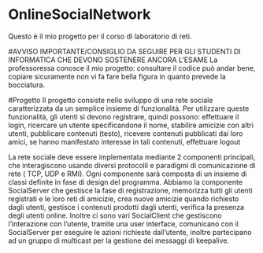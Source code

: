 # OnlineSocialNetwork
Questo è il mio progetto per il corso di laboratorio di reti.

#AVVISO IMPORTANTE/CONSIGLIO DA SEGUIRE PER GLI STUDENTI DI INFORMATICA CHE DEVONO SOSTENERE ANCORA L'ESAME
La professoressa conosce il mio progetto: consultare il codice può andar bene, copiare sicuramente non vi fa fare bella figura in quanto prevede la bocciatura.

#Progetto
Il progetto consiste nello sviluppo di una rete sociale caratterizzata da un semplice
insieme di funzionalità. Per utilizzare queste funzionalità, gli utenti si devono registrare,
quindi possono: effettuare il login, ricercare un utente specificandone il nome, stabilire amicizie con altri utenti, pubblicare contenuti (testo), ricevere contenuti pubblicati dai loro amici, se hanno manifestato interesse in tali contenuti, effettuare logout

La rete sociale deve essere implementata mediante 2 componenti principali, che
interagiscono usando diversi protocolli e paradigmi di comunicazione di rete ( TCP,
UDP e RMI). Ogni componente sarà composta di un insieme di classi definite in fase di
design del programma. Abbiamo la componente SocialServer che gestisce  la fase di registrazione, memorizza tutti gli utenti registrati e le loro reti di amicizie, crea nuove amicizie quando richiesto dagli utenti, gestisce i contenuti prodotti dagli utenti, verifica la presenza degli utenti online. Inoltre ci sono vari SocialClient che gestiscono l’interazione con l’utente, tramite una user interface, comunicano con il SocialServer per eseguire le azioni richieste dall’utente, inoltre partecipano ad un gruppo di multicast per la gestione dei messaggi di keep­alive.
